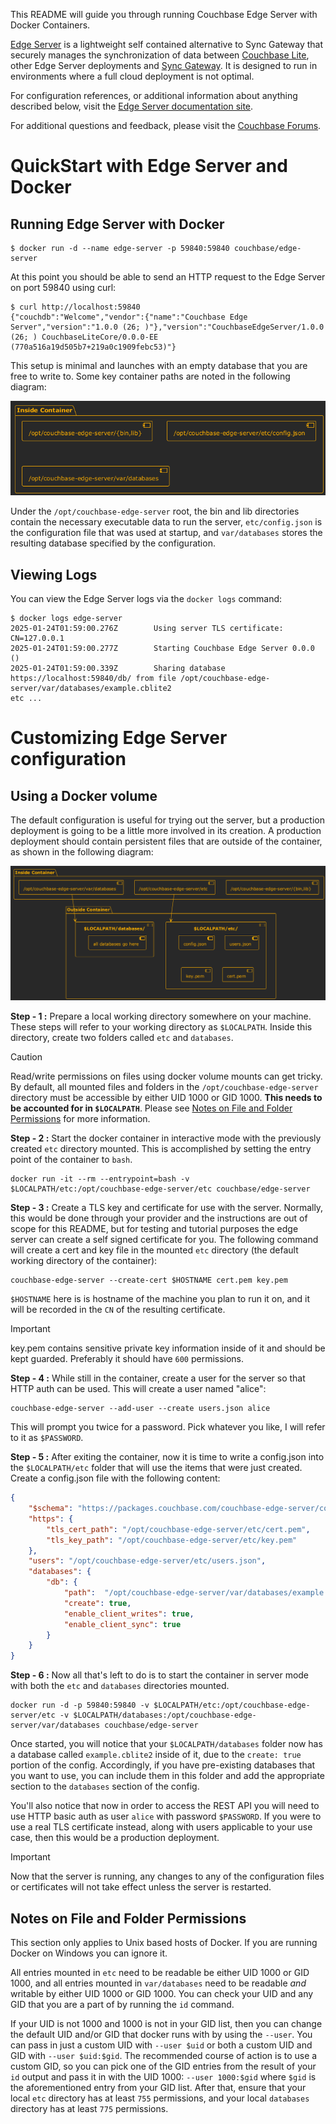 This README will guide you through running Couchbase Edge Server with Docker Containers.

[Edge Server](#) is a lightweight self contained alternative to Sync Gateway that securely manages the synchronization of data between [Couchbase Lite](https://www.couchbase.com/products/lite), other Edge Server deployments and [Sync Gateway](https://www.couchbase.com/products/sync-gateway).  It is designed to run in environments where a full cloud deployment is not optimal.

For configuration references, or additional information about anything described below, visit the [Edge Server documentation site](#).

For additional questions and feedback, please visit the [Couchbase Forums](https://forums.couchbase.com/c/mobile/edge-server).

# QuickStart with Edge Server and Docker

## Running Edge Server with Docker

```
$ docker run -d --name edge-server -p 59840:59840 couchbase/edge-server
```

At this point you should be able to send an HTTP request to the Edge Server on port 59840 using curl:

```
$ curl http://localhost:59840
{"couchdb":"Welcome","vendor":{"name":"Couchbase Edge Server","version":"1.0.0 (26; )"},"version":"CouchbaseEdgeServer/1.0.0 (26; ) CouchbaseLiteCore/0.0.0-EE (770a516a19d505b7+219a0c1909febc53)"}
```

This setup is minimal and launches with an empty database that you are free to write to.  Some key container paths are noted in the following diagram:

![Default Docker Layout](./diagrams/docker-nomount.png)

Under the `/opt/couchbase-edge-server` root, the bin and lib directories contain the necessary executable data to run the server, `etc/config.json` is the configuration file that was used at startup, and `var/databases` stores the resulting database specified by the configuration.

## Viewing Logs
You can view the Edge Server logs via the `docker logs` command:

```
$ docker logs edge-server
2025-01-24T01:59:00.276Z        Using server TLS certificate: CN=127.0.0.1
2025-01-24T01:59:00.277Z        Starting Couchbase Edge Server 0.0.0 ()
2025-01-24T01:59:00.339Z        Sharing database https://localhost:59840/db/ from file /opt/couchbase-edge-server/var/databases/example.cblite2
etc ...
```

# Customizing Edge Server configuration

## Using a Docker volume

The default configuration is useful for trying out the server, but a production deployment is going to be a little more involved in its creation.  A production deployment should contain persistent files that are outside of the container, as shown in the following diagram:

![Production Docker](./diagrams/docker-mount.png)

**Step - 1 :** Prepare a local working directory somewhere on your machine.  These steps will refer to your working directory as `$LOCALPATH`.  Inside this directory, create two folders called `etc` and `databases`.

> [!CAUTION]
> Read/write permissions on files using docker volume mounts can get tricky.  By default, all mounted files and folders in the `/opt/couchbase-edge-server` directory must be accessible by either UID 1000 or GID 1000.  **This needs to be accounted for in `$LOCALPATH`**.  Please see [Notes on File and Folder Permissions](#Notes-on-File-and-Folder-Permissions) for more information.

**Step - 2 :** Start the docker container in interactive mode with the previously created `etc` directory mounted.  This is accomplished by setting the entry point of the container to `bash`. 

```
docker run -it --rm --entrypoint=bash -v $LOCALPATH/etc:/opt/couchbase-edge-server/etc couchbase/edge-server
```

**Step - 3 :** Create a TLS key and certificate for use with the server.  Normally, this would be done through your provider and the instructions are out of scope for this README, but for testing and tutorial purposes the edge server can create a self signed certificate for you.  The following command will create a cert and key file in the mounted `etc` directory (the default working directory of the container):

```
couchbase-edge-server --create-cert $HOSTNAME cert.pem key.pem
```

`$HOSTNAME` here is is hostname of the machine you plan to run it on, and it will be recorded in the `CN` of the resulting certificate. 

> [!IMPORTANT]  
> key.pem contains sensitive private key information inside of it and should be kept guarded.  Preferably it should have `600` permissions.

**Step - 4 :** While still in the container, create a user for the server so that HTTP auth can be used.  This will create a user named "alice":

```
couchbase-edge-server --add-user --create users.json alice
```

This will prompt you twice for a password.  Pick whatever you like, I will refer to it as `$PASSWORD`.

**Step - 5 :** After exiting the container, now it is time to write a config.json into the `$LOCALPATH/etc` folder that will use the items that were just created.  Create a config.json file with the following content:

```json
{
    "$schema": "https://packages.couchbase.com/couchbase-edge-server/config_schema.json",
    "https": {
        "tls_cert_path": "/opt/couchbase-edge-server/etc/cert.pem",
        "tls_key_path": "/opt/couchbase-edge-server/etc/key.pem"
    },
    "users": "/opt/couchbase-edge-server/etc/users.json",
    "databases": {
        "db": {
            "path":  "/opt/couchbase-edge-server/var/databases/example.cblite2",
            "create": true,                   
            "enable_client_writes": true,
            "enable_client_sync": true
        }
    }
}
```

**Step - 6 :** Now all that's left to do is to start the container in server mode with both the `etc` and `databases` directories mounted.

```
docker run -d -p 59840:59840 -v $LOCALPATH/etc:/opt/couchbase-edge-server/etc -v $LOCALPATH/databases:/opt/couchbase-edge-server/var/databases couchbase/edge-server
```

Once started, you will notice that your `$LOCALPATH/databases` folder now has a database called `example.cblite2` inside of it, due to the `create: true` portion of the config.  Accordingly, if you have pre-existing databases that you want to use, you can include them in this folder and add the appropriate section to the `databases` section of the config.

You'll also notice that now in order to access the REST API you will need to use HTTP basic auth as user `alice` with password `$PASSWORD`.  If you were to use a real TLS certificate instead, along with users applicable to your use case, then this would be a production deployment.

> [!IMPORTANT]  
> Now that the server is running, any changes to any of the configuration files or certificates will not take effect unless the server is restarted.

## Notes on File and Folder Permissions

This section only applies to Unix based hosts of Docker.  If you are running Docker on Windows you can ignore it.

All entries mounted in `etc` need to be readable be either UID 1000 or GID 1000, and all entries mounted in `var/databases` need to be readable *and* writable by either UID 1000 or GID 1000.  You can check your UID and any GID that you are a part of by running the `id` command.  

If your UID is not 1000 and 1000 is not in your GID list, then you can change the default UID and/or GID that docker runs with by using the `--user`.  You can pass in just a custom UID with `--user $uid` or both a custom UID and GID with `--user $uid:$gid`.  The recommended course of action is to use a custom GID, so you can pick one of the GID entries from the result of your `id` output and pass it in with the UID 1000:  `--user 1000:$gid` where `$gid` is the aforementioned entry from your GID list.  After that, ensure that your local `etc` directory has at least `755` permissions, and your local `databases` directory has at least `775` permissions.